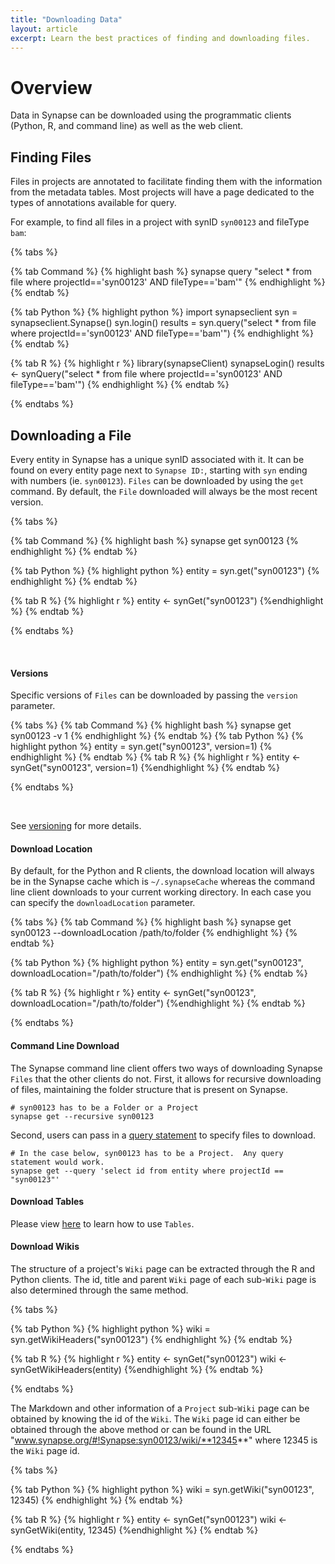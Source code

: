 ```yaml
---
title: "Downloading Data"
layout: article
excerpt: Learn the best practices of finding and downloading files.
---
```


# Overview

Data in Synapse can be downloaded using the programmatic clients (Python, R, and command line) as well as the web client. 


## Finding Files

Files in projects are annotated to facilitate finding them with the information from the metadata tables. Most projects will have a page dedicated to the types of annotations available for query. 

For example, to find all files in a project with synID `syn00123` and fileType `bam`:

{% tabs %}

{% tab Command %}
{% highlight bash %}
synapse query "select * from file where projectId=='syn00123' AND fileType=='bam'"
{% endhighlight %}
{% endtab %}


{% tab Python %}
{% highlight python %}
import synapseclient
syn = synapseclient.Synapse()
syn.login()
results = syn.query("select * from file where projectId=='syn00123' AND fileType=='bam'")
{% endhighlight %}
{% endtab %}

{% tab R %}
{% highlight r %}
library(synapseClient)
synapseLogin()
results <- synQuery("select * from file where projectId=='syn00123' AND fileType=='bam'")
{% endhighlight %}
{% endtab %}

{% endtabs %}


## Downloading a File

Every entity in Synapse has a unique synID associated with it.  It can be found on every entity page next to `Synapse ID:`, starting with `syn` ending with numbers (ie. `syn00123`).
`Files` can be downloaded by using the `get` command. By default, the `File` downloaded will always be the most recent version.


{% tabs %}

{% tab Command %}
{% highlight bash %}
synapse get syn00123
{% endhighlight %}
{% endtab %}

{% tab Python %}
{% highlight python %}
entity = syn.get("syn00123")
{% endhighlight %}
{% endtab %}

{% tab R %}
{% highlight r %}
entity <- synGet("syn00123")
{%endhighlight %}
{% endtab %}

{% endtabs %}

<br/>

#### Versions

Specific versions of `Files` can be downloaded by passing the `version` parameter.

{% tabs %}
{% tab Command %}
{% highlight bash %}
synapse get syn00123 -v 1
{% endhighlight %}
{% endtab %}
{% tab Python %}
{% highlight python %}
entity = syn.get("syn00123", version=1)
{% endhighlight %}
{% endtab %}
{% tab R %}
{% highlight r %}
entity <- synGet("syn00123", version=1)
{%endhighlight %}
{% endtab %}

{% endtabs %}

<br/>

See [versioning](http://docs.synapse.org/articles/versioning.html) for more details.


#### Download Location

By default, for the Python and R clients, the download location will always be in the Synapse cache which is `~/.synapseCache` whereas the command line client downloads to your current working directory. In each case you can specify the `downloadLocation` parameter.

{% tabs %}
{% tab Command %}
{% highlight bash %}
synapse get syn00123 --downloadLocation /path/to/folder
{% endhighlight %}
{% endtab %}

{% tab Python %}
{% highlight python %}
entity = syn.get("syn00123", downloadLocation="/path/to/folder")
{% endhighlight %}
{% endtab %}

{% tab R %}
{% highlight r %}
entity <- synGet("syn00123", downloadLocation="/path/to/folder")
{%endhighlight %}
{% endtab %}

{% endtabs %}


#### Command Line Download

The Synapse command line client offers two ways of downloading Synapse `Files` that the other clients do not.  First, it allows for recursive downloading of files, maintaining the folder structure that is present on Synapse.  

```
# syn00123 has to be a Folder or a Project
synapse get --recursive syn00123
```

Second, users can pass in a [query statement](http://docs.synapse.org/articles/annotation_and_query.html#queries) to specify files to download.

```
# In the case below, syn00123 has to be a Project.  Any query statement would work. 
synapse get --query 'select id from entity where projectId == "syn00123"'
```

#### Download Tables

Please view [here](http://docs.synapse.org/articles/tables.html#making-changes-to-tables) to learn how to use `Tables`.


#### Download Wikis

The structure of a project's `Wiki` page can be extracted through the R and Python clients.  The id, title and parent `Wiki` page of each sub-`Wiki` page is also determined through the same method.


{% tabs %}

{% tab Python %}
{% highlight python %}
wiki = syn.getWikiHeaders("syn00123")
{% endhighlight %}
{% endtab %}

{% tab R %}
{% highlight r %}
entity <- synGet("syn00123")
wiki <- synGetWikiHeaders(entity)
{%endhighlight %}
{% endtab %}

{% endtabs %}


The Markdown and other information of a `Project` sub-`Wiki` page can be obtained by knowing the id of the `Wiki`. The `Wiki` page id can either be obtained through the above method or can be found in the URL "www.synapse.org/#!Synapse:syn00123/wiki/**12345**" where 12345 is the `Wiki` page id. 


{% tabs %}

{% tab Python %}
{% highlight python %}
wiki = syn.getWiki("syn00123", 12345)
{% endhighlight %}
{% endtab %}

{% tab R %}
{% highlight r %}
entity <- synGet("syn00123")
wiki <- synGetWiki(entity, 12345)
{%endhighlight %}
{% endtab %}

{% endtabs %}